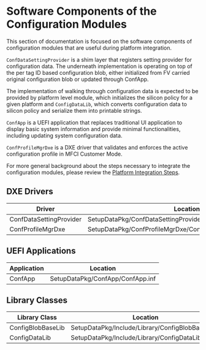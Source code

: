 # Software Components of the Configuration Modules

This section of documentation is focused on the software components of configuration modules that are useful during
platform integration.

`ConfDataSettingProvider` is a shim layer that registers setting provider for configuration data. The underneath
implementation is operating on top of the per tag ID based configuration blob, either initialized from FV carried
original configuration blob or updated through ConfApp.

The implementation of walking through configuration data is expected to be provided by platform level module, which
initializes the silicon policy for a given platform and `ConfigDataLib`, which converts configuration data to silicon
policy and serialize them into printable strings.

`ConfApp` is a UEFI application that replaces traditional UI application to display basic system information and provide
minimal functionalities, including updating system configuration data.

`ConfProfileMgrDxe` is a DXE driver that validates and enforces the active configuration profile in MFCI Customer Mode.

For more general background about the steps necessary to integrate the configuration modules, please review the
[Platform Integration Steps](PlatformIntegrationSteps.md).

## DXE Drivers

| Driver | Location |
| ---| ---|
| ConfDataSettingProvider | SetupDataPkg/ConfDataSettingProvider/ConfDataSettingProvider.inf |
| ConfProfileMgrDxe | SetupDataPkg/ConfProfileMgrDxe/ConfProfileMgrDxe.inf |

## UEFI Applications

| Application | Location |
| ---| ---|
| ConfApp | SetupDataPkg/ConfApp/ConfApp.inf |

## Library Classes

| Library Class | Location |
| --- | ---|
| ConfigBlobBaseLib | SetupDataPkg/Include/Library/ConfigBlobBaseLib.h |
| ConfigDataLib | SetupDataPkg/Include/Library/ConfigDataLib.h |
